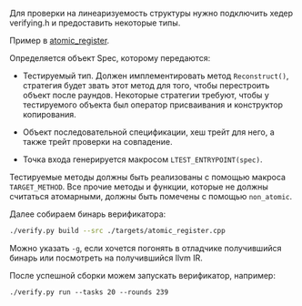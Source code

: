
Для проверки на линеаризуемость структуры нужно подключить хедер verifying.h и предоставить некоторые типы.

Пример в [atomic_register](./targets/atomic_register.cpp).

Определяется объект Spec, которому передаются:

* Тестируемый тип. Должен имплементировать метод `Reconstruct()`, стратегия будет звать этот метод для того,
  чтобы перестроить объект после раундов. Некоторые стратегии требуют, чтобы у тестируемого объекта был оператор
  присваивания и конструктор копирования.

* Объект последовательной спецификации, хеш трейт для него, а также трейт проверки на совпадение.

* Точка входа генерируется макросом `LTEST_ENTRYPOINT(spec)`.

Тестируемые методы должны быть реализованы с помощью макроса `TARGET_METHOD`.
Все прочие методы и функции, которые не должны считаться атомарными, должны быть помечены с помощью `non_atomic`.

Далее собираем бинарь верификатора:
```sh
./verify.py build --src ./targets/atomic_register.cpp
```

Можно указать `-g`, если хочется погонять в отладчике получившийся бинарь или посмотреть на получившийся llvm IR.

После успешной сборки можем запускать верификатор, например:
```
./verify.py run --tasks 20 --rounds 239
```
